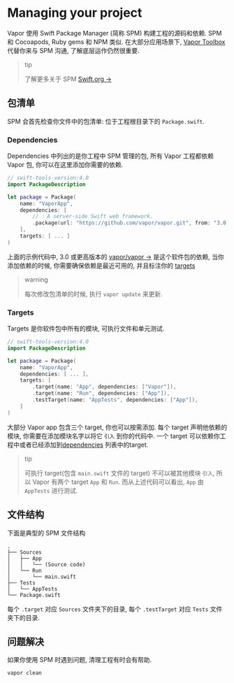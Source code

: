 # Managing your project

Vapor 使用 Swift Package Manager (简称 SPM) 构建工程的源码和依赖. SPM 和 Cocoapods, Ruby gems 和 NPM 类似. 在大部分应用场景下, [Vapor Toolbox](toolbox.md) 代替你来与 SPM 沟通, 了解底层运作仍然很重要.

> tip
>
> 了解更多关于 SPM <a href="https://swift.org/package-manager/" target="_blank">Swift.org &rarr;</a> 

## 包清单

SPM 会首先检查你文件中的包清单: 位于工程根目录下的 `Package.swift`.

### Dependencies

Dependencies 中列出的是你工程中 SPM 管理的包, 所有 Vapor 工程都依赖 Vapor 包, 你可以在这里添加你需要的依赖.

```swift
// swift-tools-version:4.0
import PackageDescription

let package = Package(
    name: "VaporApp",
    dependencies: [
        // 💧 A server-side Swift web framework. 
        .package(url: "https://github.com/vapor/vapor.git", from: "3.0.0-rc"),
    ],
    targets: [ ... ]
)
```

 上面的示例代码中, 3.0 或更高版本的 <a href="https://github.com/vapor/vapor" target="_blank">vapor/vapor &rarr;</a> 是这个软件包的依赖, 当你添加依赖的时候, 你需要确保依赖是最近可用的, 并且标注你的 [targets](#targets)

> warning
>
> 每次修改包清单的时候, 执行 `vapor update` 来更新.

### Targets

Targets 是你软件包中所有的模块, 可执行文件和单元测试. 

```swift
// swift-tools-version:4.0
import PackageDescription

let package = Package(
    name: "VaporApp",
    dependencies: [ ... ],
    targets: [
        .target(name: "App", dependencies: ["Vapor"]),
        .target(name: "Run", dependencies: ["App"]),
        .testTarget(name: "AppTests", dependencies: ["App"]),
    ]
)
```

大部分 Vapor app 包含三个 target, 你也可以按需添加. 每个 target 声明他依赖的模块, 你需要在添加模块名字以将它 `引入` 到你的代码中. 一个 target 可以依赖你工程中或者已经添加到[dependencies](#dependencies) 列表中的target.

> tip 
>
> 可执行 target(包含 `main.swift` 文件的 target) 不可以被其他模块 `引入`, 所以 Vapor 有两个 target `App` 和 `Run`. 而从上述代码可以看出, `App` 由 `AppTests` 进行测试.

## 文件结构

下面是典型的 SPM 文件结构

```
.
├── Sources
│   ├── App
│   │   └── (Source code)
│   └── Run
│       └── main.swift
├── Tests
│   └── AppTests
└── Package.swift
```

每个 `.target` 对应 `Sources` 文件夹下的目录, 
每个 `.testTarget` 对应 `Tests` 文件夹下的目录.

## 问题解决

如果你使用 SPM 时遇到问题, 清理工程有时会有帮助.

```sh
vapor clean
```
